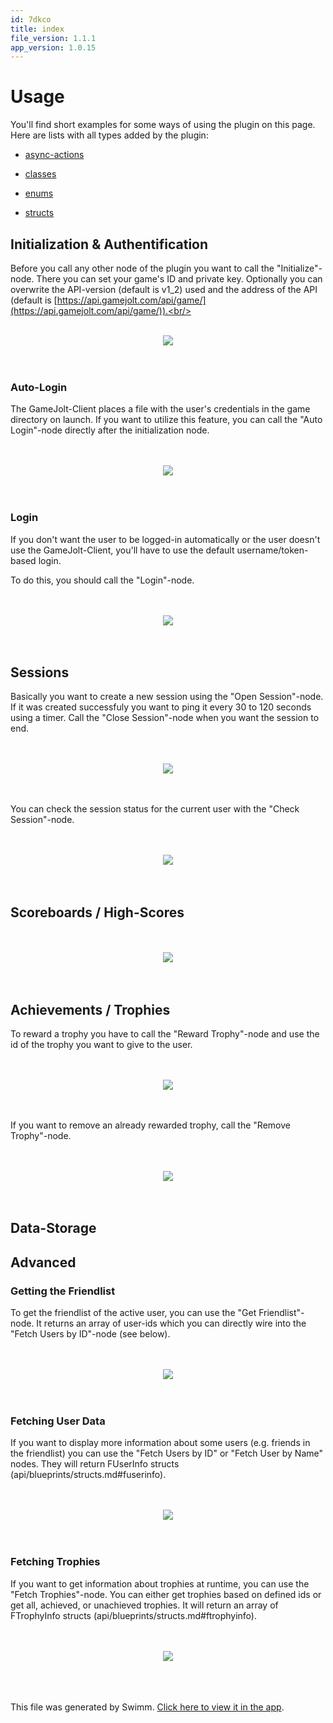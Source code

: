 ```yaml
---
id: 7dkco
title: index
file_version: 1.1.1
app_version: 1.0.15
---
```


# Usage

You'll find short examples for some ways of using the plugin on this page. Here are lists with all types added by the plugin:

*   [async-actions](async-actions.ef76q.sw.md)
    
*   [classes](classes.usz0k.sw.md)
    
*   [enums](enums.7lish.sw.md)
    
*   [structs](structs.zb0zv.sw.md)
    

## Initialization & Authentification

Before you call any other node of the plugin you want to call the "Initialize"-node. There you can set your game's ID and private key. Optionally you can overwrite the API-version (default is v1\_2) used and the address of the API (default is [https://api.gamejolt.com/api/game/](https://api.gamejolt.com/api/game/)).<br/>

<br/>

<div align="center"><img src="https://user-images.githubusercontent.com/27819706/98440576-d35d8880-20f9-11eb-8601-1fd1330098db.png" style="width:'50%'"/></div>

<br/>

<br/>

### Auto-Login

The GameJolt-Client places a file with the user's credentials in the game directory on launch. If you want to utilize this feature, you can call the "Auto Login"-node directly after the initialization node.

<br/>

<br/>

<div align="center"><img src="https://user-images.githubusercontent.com/27819706/98440661-3fd88780-20fa-11eb-9835-d4223ba1a5d4.png" style="width:'50%'"/></div>

<br/>

<br/>

### Login

If you don't want the user to be logged-in automatically or the user doesn't use the GameJolt-Client, you'll have to use the default username/token-based login.

To do this, you should call the "Login"-node.

<br/>

<br/>

<div align="center"><img src="https://user-images.githubusercontent.com/27819706/98440705-7d3d1500-20fa-11eb-832b-85d8481ff5b5.png" style="width:'50%'"/></div>

<br/>

<br/>

## Sessions

Basically you want to create a new session using the "Open Session"-node. If it was created successfuly you want to ping it every 30 to 120 seconds using a timer. Call the "Close Session"-node when you want the session to end.

<br/>

<br/>

<div align="center"><img src="https://user-images.githubusercontent.com/27819706/98440456-15d29580-20f9-11eb-9b3a-decdba4a8718.png" style="width:'50%'"/></div>

<br/>

<br/>

You can check the session status for the current user with the "Check Session"-node.

<br/>

<br/>

<div align="center"><img src="https://user-images.githubusercontent.com/27819706/98440518-71048800-20f9-11eb-82a8-a0e96f56b83c.png" style="width:'50%'"/></div>

<br/>

<br/>

## Scoreboards / High-Scores

<br/>

<br/>

<div align="center"><img src="https://user-images.githubusercontent.com/27819706/154715295-6d19fa5b-ee46-4a31-a81e-b4b893b26e64.png" style="width:'50%'"/></div>

<br/>

<br/>

## Achievements / Trophies

To reward a trophy you have to call the "Reward Trophy"-node and use the id of the trophy you want to give to the user.

<br/>

<br/>

<div align="center"><img src="https://user-images.githubusercontent.com/27819706/98440825-57fcd680-20fb-11eb-9093-6e58430bea3a.png" style="width:'50%'"/></div>

<br/>

<br/>

If you want to remove an already rewarded trophy, call the "Remove Trophy"-node.

<br/>

<br/>

<div align="center"><img src="https://user-images.githubusercontent.com/27819706/98440848-7a8eef80-20fb-11eb-8080-b5f984e9d525.png" style="width:'50%'"/></div>

<br/>

<br/>

## Data-Storage

## Advanced

### Getting the Friendlist

To get the friendlist of the active user, you can use the "Get Friendlist"-node. It returns an array of user-ids which you can directly wire into the "Fetch Users by ID"-node (see below).

<br/>

<br/>

<div align="center"><img src="https://user-images.githubusercontent.com/27819706/98440803-25eb7480-20fb-11eb-9060-4834c7305052.png" style="width:'50%'"/></div>

<br/>

<br/>

### Fetching User Data

If you want to display more information about some users (e.g. friends in the friendlist) you can use the "Fetch Users by ID" or "Fetch User by Name" nodes. They will return FUserInfo structs (api/blueprints/structs.md#fuserinfo).

<br/>

<br/>

<div align="center"><img src="https://user-images.githubusercontent.com/27819706/98440755-d7d67100-20fa-11eb-9b8d-161a25c9751c.png" style="width:'50%'"/></div>

<br/>

<br/>

### Fetching Trophies

If you want to get information about trophies at runtime, you can use the "Fetch Trophies"-node. You can either get trophies based on defined ids or get all, achieved, or unachieved trophies. It will return an array of FTrophyInfo structs (api/blueprints/structs.md#ftrophyinfo).

<br/>

<br/>

<div align="center"><img src="https://user-images.githubusercontent.com/27819706/98440870-998d8180-20fb-11eb-938a-d6d196a9fb93.png" style="width:'50%'"/></div>

<br/>

<br/>

<br/>

This file was generated by Swimm. [Click here to view it in the app](https://app.swimm.io/repos/Z2l0aHViJTNBJTNBdWUtZ2phcGktY29yZSUzQSUzQWZyZWV6ZXJuaWNr/docs/7dkco).
